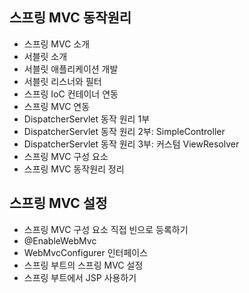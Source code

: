 ## 스프링 MVC 동작원리

- 스프링 MVC 소개
- 서블릿 소개
- 서블릿 애플리케이션 개발
- 서블릿 리스너와 필터
- 스프링 IoC 컨테이너 연동
- 스프링 MVC 연동
- DispatcherServlet 동작 원리 1부
- DispatcherServlet 동작 원리 2부: SimpleController
- DispatcherServlet 동작 원리 3부: 커스텀 ViewResolver
- 스프링 MVC 구성 요소
- 스프링 MVC 동작원리 정리

## 스프링 MVC 설정

- 스프링 MVC 구성 요소 직접 빈으로 등록하기
- @EnableWebMvc
- WebMvcConfigurer 인터페이스
- 스프링 부트의 스프링 MVC 설정
- 스프링 부트에서 JSP 사용하기
